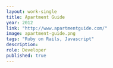 ```yaml
---
layout: work-single
title: Apartment Guide
year: 2012
link: "http://www.apartmentguide.com/"
image: apartment-guide.png
tags: "Ruby on Rails, Javascript"
description:
role: Developer
published: true
---
```

